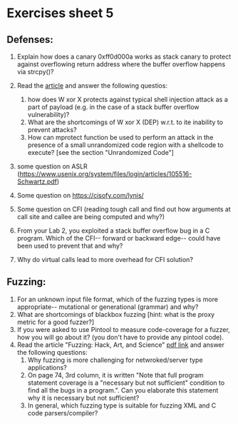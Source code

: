 # Exercises sheet 5
## Defenses:

1. Explain how does a canary 0xff0d000a works as stack canary to protect against overflowing return address where the buffer overflow happens via strcpy()?
2. Read the [article](https://www.usenix.org/system/files/login/articles/105516-Schwartz.pdf) and answer the following questios:

	1. how does W xor X protects against typical shell injection attack as a part of payload (e.g. in the case of a stack buffer overflow vulnerability)?
	2. What are the shortcomings of W xor X (DEP) w.r.t. to ite inability to prevent attacks?
	3. How can mprotect function be used to perform an attack in the presence of a small unrandomized code region with a shellcode to execute? \[see the section "Unrandomized Code"\] 
	
3. some question on ASLR (https://www.usenix.org/system/files/login/articles/105516-Schwartz.pdf)
4. Some question on https://cisofy.com/lynis/
5. Some question on CFI (reading tough call and find out how arguments at call site and callee are being computed and why?)
6. From your Lab 2, you exploited a stack buffer overflow bug in a C program. Which of the CFI-- forward or backward edge-- could have been used to prevent that and why? 
7. Why do virtual calls lead to more overhead for CFI solution?
	
## Fuzzing:

1. For an unknown input file format, which of the fuzzing types is more appropriate-- mutational or generational (grammar) and why?
2. What are shortcomings of blackbox fuzzing \[hint: what is the proxy metric for a good fuzzer?\]
3. If you were asked to use Pintool to measure code-coverage for a fuzzer, how you will go about it? (you don't have to provide any pintool code).
4. Read the article "Fuzzing: Hack, Art, and Science" [pdf link](https://patricegodefroid.github.io/public_psfiles/Fuzzing-101-CACM2020.pdf) and answer the following questions:
	1. Why fuzzing is more challenging for netwroked/server type applications?
	2. On page 74, 3rd column, it is written "Note that full program statement coverage is a "necessary but not sufficient" condition to find all the bugs in a program.". Can you elaborate this statement why it is necessary but not sufficient?
	3. In general, which fuzzing type is suitable for fuzzing XML and C code parsers/compiler? 